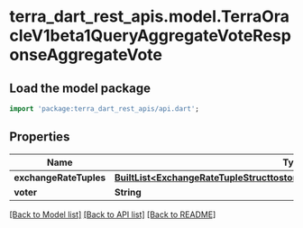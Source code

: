 # terra_dart_rest_apis.model.TerraOracleV1beta1QueryAggregateVoteResponseAggregateVote

## Load the model package
```dart
import 'package:terra_dart_rest_apis/api.dart';
```

## Properties
Name | Type | Description | Notes
------------ | ------------- | ------------- | -------------
**exchangeRateTuples** | [**BuiltList&lt;ExchangeRateTupleStructtostoreinterpretedexchangeratesdatatostore&gt;**](ExchangeRateTupleStructtostoreinterpretedexchangeratesdatatostore.md) |  | [optional] 
**voter** | **String** |  | [optional] 

[[Back to Model list]](../README.md#documentation-for-models) [[Back to API list]](../README.md#documentation-for-api-endpoints) [[Back to README]](../README.md)


